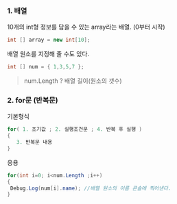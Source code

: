 ﻿### 1. 배열

10개의 int형 정보를 담을 수 있는 array라는 배열. (0부터 시작)
```c# 
int [] array = new int[10];
```


배열 원소를 지정해 줄 수도 있다.  
```c# 
int [] num = { 1,3,5,7 };
```
> num.Length ? 배열 길이(원소의 갯수)


### 2. for문 (반복문)
기본형식
```c#
for( 1. 초기값 ; 2. 실행조건문 ; 4. 반복 후 실행 )  
{  
   3. 반복문 내용   
}
```
응용
```c#
for(int i=0; i<num.Length ;i++)
{
 Debug.Log(num[i].name); //배열 원소의 이름 콘솔에 찍어낸다.
}
```

